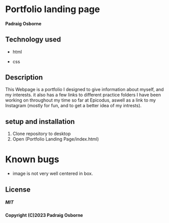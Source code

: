 # Portfolio landing page

#### Padraig Osborne

## Technology used

* html

* css

## Description

This Webpage is a portfolio I designed to give information about myself, and my interests.
it also has a few links to different practice folders I have been working on throughout my time so far at Epicodus, aswell as a link to my Instagram (mostly for fun, and to get a better idea of my intrests).

## setup and installation

1. Clone repository to desktop
2. Open (Portfolio Landing Page/index.html)

# Known bugs

* image is not very well centered in box.

## License 

##### MIT

#### Copyright (C)2023 Padraig Osborne